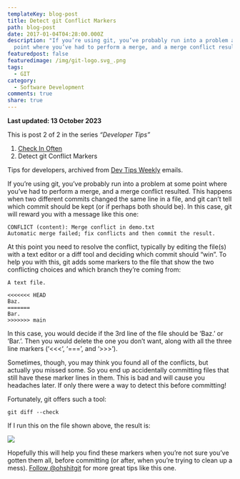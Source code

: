 ```yaml
---
templateKey: blog-post
title: Detect git Conflict Markers
path: blog-post
date: 2017-01-04T04:28:00.000Z
description: "If you’re using git, you’ve probably run into a problem at some
  point where you’ve had to perform a merge, and a merge conflict resulted. "
featuredpost: false
featuredimage: /img/git-logo.svg_.png
tags:
  - GIT
category:
  - Software Development
comments: true
share: true
---
```


**Last updated: 13 October 2023**

This is post 2 of 2 in the series *“Developer Tips”*

1. [Check In Often](https://ardalis.com/check-in-often)
2. Detect git Conflict Markers

Tips for developers, archived from [Dev Tips Weekly](http://ardalis.com/tips) emails.

If you’re using git, you’ve probably run into a problem at some point where you’ve had to perform a merge, and a merge conflict resulted. This happens when two different commits changed the same line in a file, and git can’t tell which commit should be kept (or if perhaps both should be). In this case, git will reward you with a message like this one:

`CONFLICT (content): Merge conflict in demo.txt `\
`Automatic merge failed; fix conflicts and then commit the result.`

At this point you need to resolve the conflict, typically by editing the file(s) with a text editor or a diff tool and deciding which commit should “win”. To help you with this, git adds some markers to the file that show the two conflicting choices and which branch they’re coming from:

```
A text file.

<<<<<<< HEAD
Baz.
=======
Bar.
>>>>>>> main
```

In this case, you would decide if the 3rd line of the file should be ‘Baz.’ or ‘Bar.’. Then you would delete the one you don’t want, along with all the three line markers (‘<<<‘, ‘===’, and ‘>>>’).

Sometimes, though, you may think you found all of the conflicts, but actually you missed some. So you end up accidentally committing files that still have these marker lines in them. This is bad and will cause you headaches later. If only there were a way to detect this before committing!

Fortunately, git offers such a tool:

`git diff --check`

If I run this on the file shown above, the result is:

![](/img/git-diff-check.png)

Hopefully this will help you find these markers when you’re not sure you’ve gotten them all, before committing (or after, when you’re trying to clean up a mess). [Follow @ohshitgit](https://twitter.com/ohshitgit) for more great tips like this one.